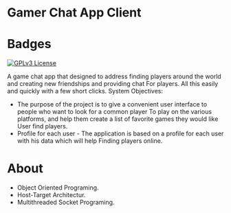 # Gamer Chat App Client

# Badges

[![GPLv3 License](https://img.shields.io/badge/java-13.0.2-blue.svg)](https://opensource.org/licenses/)

A game chat app that designed to address finding players around the world and creating new friendships and providing chat For players. 
All this easily and quickly with a few short clicks. System Objectives:

* The purpose of the project is to give a convenient user interface to people who want to look for a common player To play on the various platforms, and help them create a list of favorite games they would like User find players.
* Profile for each user - The application is based on a profile for each user with his data which will help Finding players online.

# About

* Object Oriented Programing.
* Host-Target Architectur.
* Multithreaded Socket Programing.

